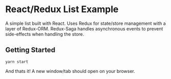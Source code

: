 # React/Redux List Example

A simple list built with React. Uses Redux for state/store management with a layer of Redux-ORM. Redux-Saga handles asynchronous events to prevent side-effects when handling the store.

## Getting Started

`` yarn start ``

And thats it! A new window/tab should open on your browser.
